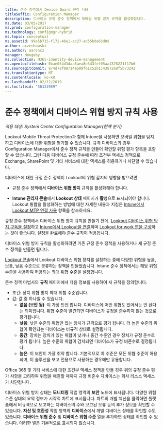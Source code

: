 ```yaml
---
title: 준수 정책에서 Device Guard 규칙 사용
titleSuffix: Configuration Manager
description: 디바이스 규정 준수 정책에서 모바일 위협 방지 규칙을 활성화합니다.
ms.date: 03/05/2017
ms.prod: configuration-manager
ms.technology: configmgr-hybrid
ms.topic: conceptual
ms.assetid: 99a5b715-f172-46e1-ac27-ad55bde66d0d
author: aczechowski
ms.author: aaroncz
manager: dougeby
ms.collection: M365-identity-device-management
ms.openlocfilehash: 0bae054d3daa5aea8e343fef05aa4578221f17b6
ms.sourcegitcommit: 874d78f08714a509f61c52b154387268f5b73242
ms.translationtype: MT
ms.contentlocale: ko-KR
ms.lasthandoff: 02/12/2019
ms.locfileid: "56133989"
---
```

# <a name="enable-device-threat-protection-rule-in-the-compliance-policy"></a>준수 정책에서 디바이스 위협 방지 규칙 사용

*적용 대상: System Center Configuration Manager(현재 분기)*

Lookout Mobile Threat Protection과 함께 Intune을 사용하면 모바일 위협을 탐지하고 디바이스에 대한 위험을 평가할 수 있습니다. 규격 디바이스의 경우 Configuration Manager에서 준수 정책 규칙을 만들어 확인할 위험 평가 항목을 포함할 수 있습니다. 그런 다음 디바이스 규정 준수에 따라 조건부 액세스 정책으로 Exchange, SharePoint 및 기타 서비스에 대한 액세스를 허용하거나 차단할 수 있습니다.

디바이스에 대한 규정 준수 정책이 Lookout의 위협 감지의 영향을 받으려면

* 규정 준수 정책에서 **디바이스 위협 방지** 규칙을 활성화해야 합니다.

* **Intune 관리자 콘솔**에서 **Lookout 상태** 페이지가 **활성**으로 표시되어야 합니다. Lookout 통합을 활성화하는 방법에 대한 자세한 내용과 지침은 [Intune에서 Lookout MTP 연결 사용](enable-lookout-connection-in-intune.md) 항목을 참조하세요.


규정 준수 정책에서 디바이스 위협 방지 규칙을 만들기 전에, [Lookout 디바이스 위협 방지 구독을 설정](set-up-your-subscription-with-lookout.md)하고 [Intune에서 Lookout을 연결](enable-lookout-connection-in-intune.md)하며 [Lookout for work 앱을 구성](configure-and-deploy-lookout-for-work-apps.md)하는 것이 좋습니다. 설정을 완료해야 준수 규칙이 적용됩니다.

디바이스 위협 방지 규칙을 활성화하려면 기존 규정 준수 정책을 사용하거나 새 규정 준수 정책을 만들면 됩니다.

[Lookout 콘솔](https://aad.lookout.com)에서 Lookout 디바이스 위협 장지를 설정하는 중에 다양한 위협을 높음, 보통, 낮음 수준으로 분류하는 정책을 만들었습니다. Intune 준수 정책에서는 해당 위협 수준을 사용하여 허용되는 최대 위협 수준을 설정합니다.

준수 정책 마법사의 **규칙** 페이지에서 다음 정보를 사용하여 새 규칙을 정의합니다.
  * 조건: 장치 위협 방지 최대 위험 수준입니다.
  * 값: 값 중 하나일 수 있습니다.
    * **없음 (보안 됨)**: 이 가장 안전 합니다. 디바이스에 어떤 위협도 있어서는 안 된다는 의미입니다. 위협 수준이 발견되면 디바이스가 규정을 준수하지 않는 것으로 평가됩니다.
    * **낮음**: 낮은 수준의 위협만 있는 장치가 규격으로 평가 됩니다. 더 높은 수준의 위협이 확인되는 디바이스는 비규격 상태로 설정됩니다.
    * **중간**: 장치는 장치가 있는 위협이 낮거나 중간 수준인 경우 장치가 규정 준수로 평가 됩니다. 높은 수준의 위협이 감지되면 디바이스가 규정 비준수로 결정됩니다.
    * **높은**: 이 보안이 가장 취약 합니다. 기본적으로 이 수준은 모든 위협 수준이 허용되며, 이 솔루션을 보고 전용으로 사용하는 경우에만 유용합니다.

Office 365 및 기타 서비스에 대한 조건부 액세스 정책을 만들 경우 위의 규정 준수 평가 사항을 고려하여 위협을 해결할 때까지 규정 비준수 디바이스는 회사 리소스 액세스가 차단됩니다.

디바이스 위협 방지 상태는 **모니터링** 작업 영역의 **보안** 노드에 표시됩니다.
다양한 위협 수준 상태의 요약 정보가 시각적 차트에 표시됩니다. 차트의 개별 섹션을 클릭하면 플랫폼에서 비규격으로 보고하는 디바이스의 수와 보고된 오류 등의 추가 정보를 확인할 수 있습니다.
**자산 및 호환성** 작업 영역의 **디바이스**에서 개별 디바이스 상태를 확인할 수도 있습니다.  **디바이스 위협 준수** 및 **디바이스 위협 수준** 열을 추가하면 상태를 확인할 수 있습니다.  이러한 열은 기본적으로 표시되지 않습니다.

